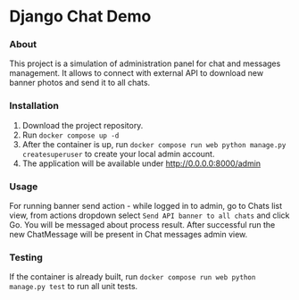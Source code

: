 # Django Chat Demo

### About
This project is a simulation of administration panel for chat and messages management.
It allows to connect with external API to download new banner photos and send it to all chats.

### Installation
1. Download the project repository.
2. Run `docker compose up -d`
3. After the container is up, run `docker compose run web python manage.py createsuperuser` to create your local admin account.
4. The application will be available under http://0.0.0.0:8000/admin

### Usage
For running banner send action - while logged in to admin, go to Chats list view, from actions dropdown select
`Send API banner to all chats` and click Go. You will be messaged about process result.
After successful run the new ChatMessage will be present in Chat messages admin view. 

### Testing
If the container is already built, run `docker compose run web python manage.py test` to run all unit tests.


